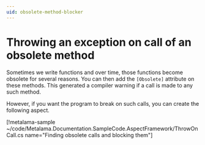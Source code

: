 ```yaml
---
uid: obsolete-method-blocker
---
```


# Throwing an exception on call of an obsolete method

Sometimes we write functions and over time, those functions become obsolete for several reasons. You can then add the `[Obsolete]` attribute on these methods. This generated a compiler warning if a call is made to any such method.

However, if you want the program to break on such calls, you can create the following aspect.


[!metalama-sample ~/code/Metalama.Documentation.SampleCode.AspectFramework/ThrowOnCall.cs name="Finding obsolete calls and blocking them"]

